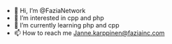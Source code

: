 - 👋 Hi, I’m @FaziaNetwork
- 👀 I’m interested in cpp and php
- 🌱 I’m currently learning php and cpp
- 📫 How to reach me Janne.karppinen@faziainc.com

<!---
FaziaNetwork/FaziaNetwork is a ✨ special ✨ repository because its `README.md` (this file) appears on your GitHub profile.
You can click the Preview link to take a look at your changes.
--->
